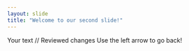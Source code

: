 ```yaml
---
layout: slide
title: "Welcome to our second slide!"
---
```

Your text // Reviewed changes
Use the left arrow to go back!
